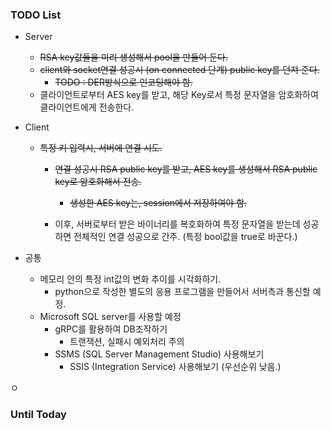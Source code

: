 ### TODO List

- Server
  
  - ~~RSA key값들을 미리 생성해서 pool을 만들어 둔다.~~
  - ~~client와 socket연결 성공시 (on connected 단계) public key를 던져 준다.~~
    - ~~TODO : DER방식으로 인코딩해야 함.~~
  - 클라이언트로부터 AES key를 받고, 해당 Key로서 특정 문자열을 암호화하여 클라이언트에게 전송한다.

- Client
  
  - ~~특정 키 입력시, 서버에 연결 시도.~~
    
    - ~~연결 성공시 RSA public key를 받고, AES key를 생성해서 RSA public key로 암호화해서 전송.~~
      
      - ~~생성한 AES key는, session에서 저장하여야 함.~~
    
    - 이후, 서버로부터 받은 바이너리를 복호화하여 특정 문자열을 받는데 성공하면 전체적인 연결 성공으로 간주. (특정 bool값을 true로 바꾼다.)

- 공통
  
  - 메모리 안의 특정 int값의 변화 추이를 시각화하기.
    - python으로 작성한 별도의 응용 프로그램을 만들어서 서버측과 통신할 예정.
  - Microsoft SQL server를 사용할 예정
    - gRPC를 활용하여 DB조작하기
      - 트랜잭션, 실패시 예외처리 주의
    - SSMS (SQL Server Management Studio) 사용해보기
      - SSIS (Integration Service) 사용해보기 (우선순위 낮음.)

ㅇ

### Until Today
